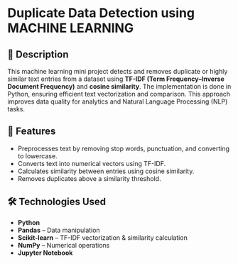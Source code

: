 # Duplicate Data Detection using MACHINE LEARNING 

## 📌 Description
This machine learning mini project detects and removes duplicate or highly similar text entries from a dataset using **TF-IDF (Term Frequency–Inverse Document Frequency)** and **cosine similarity**. The implementation is done in Python, ensuring efficient text vectorization and comparison. This approach improves data quality for analytics and Natural Language Processing (NLP) tasks.

## 🚀 Features
- Preprocesses text by removing stop words, punctuation, and converting to lowercase.
- Converts text into numerical vectors using TF-IDF.
- Calculates similarity between entries using cosine similarity.
- Removes duplicates above a similarity threshold.

## 🛠 Technologies Used
- **Python**
- **Pandas** – Data manipulation
- **Scikit-learn** – TF-IDF vectorization & similarity calculation
- **NumPy** – Numerical operations
- **Jupyter Notebook**


